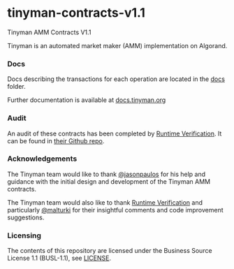 # tinyman-contracts-v1.1
Tinyman AMM Contracts V1.1

Tinyman is an automated market maker (AMM) implementation on Algorand.


### Docs

Docs describing the transactions for each operation are located in the [docs](docs/) folder.

Further documentation is available at [docs.tinyman.org](https://docs.tinyman.org)

### Audit
An audit of these contracts has been completed by [Runtime Verification](https://runtimeverification.com/). It can be found in [their Github repo](https://github.com/runtimeverification/publications/blob/main/reports/smart-contracts/Tinyman.pdf).


### Acknowledgements
The Tinyman team would like to thank [@jasonpaulos](https://github.com/jasonpaulos) for his help and guidance with the initial design and development of the Tinyman AMM contracts.

The Tinyman team would also like to thank [Runtime Verification](https://runtimeverification.com/) and particularly [@malturki](https://github.com/malturki) for their insightful comments and code improvement suggestions.

### Licensing

The contents of this repository are licensed under the Business Source License 1.1 (BUSL-1.1), see [LICENSE](LICENSE).
